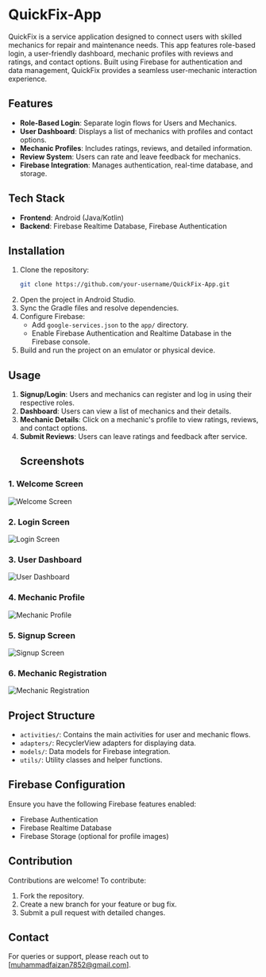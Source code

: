 # QuickFix-App

QuickFix is a service application designed to connect users with skilled mechanics for repair and maintenance needs. This app features role-based login, a user-friendly dashboard, mechanic profiles with reviews and ratings, and contact options. Built using Firebase for authentication and data management, QuickFix provides a seamless user-mechanic interaction experience.

## Features
- **Role-Based Login**: Separate login flows for Users and Mechanics.
- **User Dashboard**: Displays a list of mechanics with profiles and contact options.
- **Mechanic Profiles**: Includes ratings, reviews, and detailed information.
- **Review System**: Users can rate and leave feedback for mechanics.
- **Firebase Integration**: Manages authentication, real-time database, and storage.

## Tech Stack
- **Frontend**: Android (Java/Kotlin)
- **Backend**: Firebase Realtime Database, Firebase Authentication

## Installation
1. Clone the repository:
   ```bash
   git clone https://github.com/your-username/QuickFix-App.git
   ```
2. Open the project in Android Studio.
3. Sync the Gradle files and resolve dependencies.
4. Configure Firebase:
   - Add `google-services.json` to the `app/` directory.
   - Enable Firebase Authentication and Realtime Database in the Firebase console.
5. Build and run the project on an emulator or physical device.

## Usage
1. **Signup/Login**: Users and mechanics can register and log in using their respective roles.
2. **Dashboard**: Users can view a list of mechanics and their details.
3. **Mechanic Details**: Click on a mechanic's profile to view ratings, reviews, and contact options.
4. **Submit Reviews**: Users can leave ratings and feedback after service.
   ## Screenshots

### 1. Welcome Screen
![Welcome Screen](screenshots/splash_screen.png)

### 2. Login Screen
![Login Screen](screenshots/login_screen.png)

### 3. User Dashboard
![User Dashboard](screenshots/dashboard.png)

### 4. Mechanic Profile
![Mechanic Profile](screenshots/Profile.jpg)

### 5. Signup Screen
![Signup Screen](screenshots/signup_screen.png)

### 6. Mechanic Registration
![Mechanic Registration](screenshots/mechanic_registration.png)

## Project Structure
- `activities/`: Contains the main activities for user and mechanic flows.
- `adapters/`: RecyclerView adapters for displaying data.
- `models/`: Data models for Firebase integration.
- `utils/`: Utility classes and helper functions.

## Firebase Configuration
Ensure you have the following Firebase features enabled:
- Firebase Authentication
- Firebase Realtime Database
- Firebase Storage (optional for profile images)

## Contribution
Contributions are welcome! To contribute:
1. Fork the repository.
2. Create a new branch for your feature or bug fix.
3. Submit a pull request with detailed changes.



## Contact
For queries or support, please reach out to [muhammadfaizan7852@gmail.com].


[def]: scree
